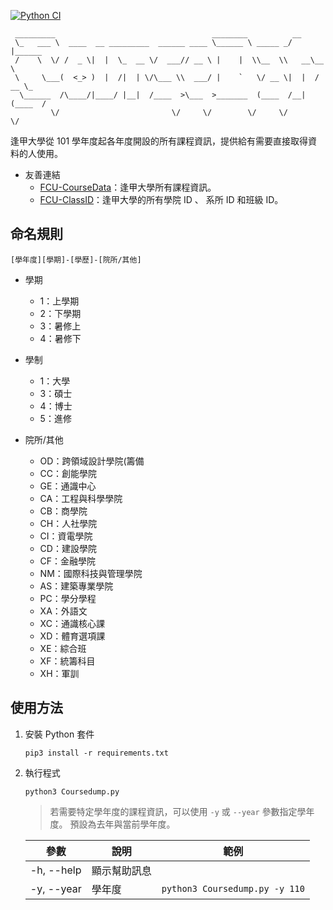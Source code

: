 [![Python CI](https://github.com/HeiTang/FCU-CourseData/actions/workflows/python-app.yml/badge.svg)](https://github.com/HeiTang/FCU-CourseData/actions/workflows/python-app.yml)

     _________                                   ________          __          
     \_   ___ \  ____  __ _________  ______ ____ \______ \ _____ _/  |______   
     /    \  \/ /  _ \|  |  \_  __ \/  ___// __ \ |    |  \\__  \\   __\__  \  
     \     \___(  <_> )  |  /|  | \/\___ \\  ___/ |    `   \/ __ \|  |  / __ \_
      \______  /\____/|____/ |__|  /____  >\___  >_______  (____  /__| (____  /
             \/                         \/     \/        \/     \/          \/ 

逢甲大學從 101 學年度起各年度開設的所有課程資訊，提供給有需要直接取得資料的人使用。

- 友善連結
   - [FCU-CourseData](https://github.com/HeiTang/FCU-CourseData)：逢甲大學所有課程資訊。
   - [FCU-ClassID](https://github.com/HeiTang/FCU-ClassID)：逢甲大學的所有學院 ID 、 系所 ID 和班級 ID。

## 命名規則
```
[學年度][學期]-[學歷]-[院所/其他]
```
- 學期
  - 1：上學期 
  - 2：下學期 
  - 3：暑修上 
  - 4：暑修下
  
- 學制
  - 1：大學 
  - 3：碩士 
  - 4：博士 
  - 5：進修    
  
- 院所/其他
  - OD：跨領域設計學院(籌備 
  - CC：創能學院 
  - GE：通識中心 
  - CA：工程與科學學院 
  - CB：商學院 
  - CH：人社學院 
  - CI：資電學院 
  - CD：建設學院 
  - CF：金融學院 
  - NM：國際科技與管理學院 
  - AS：建築專業學院 
  - PC：學分學程 
  - XA：外語文 
  - XC：通識核心課 
  - XD：體育選項課 
  - XE：綜合班 
  - XF：統籌科目 
  - XH：軍訓

## 使用方法
1. 安裝 Python 套件

    ```
    pip3 install -r requirements.txt 
    ```

2. 執行程式

    ```
    python3 Coursedump.py
    ```

    > 若需要特定學年度的課程資訊，可以使用 `-y` 或 `--year` 參數指定學年度。
    > 預設為去年與當前學年度。

    | 參數 | 說明 | 範例 |
    | --- | --- | --- |
    | -h, --help | 顯示幫助訊息 | |
    | -y, --year | 學年度 | `python3 Coursedump.py -y 110` |




